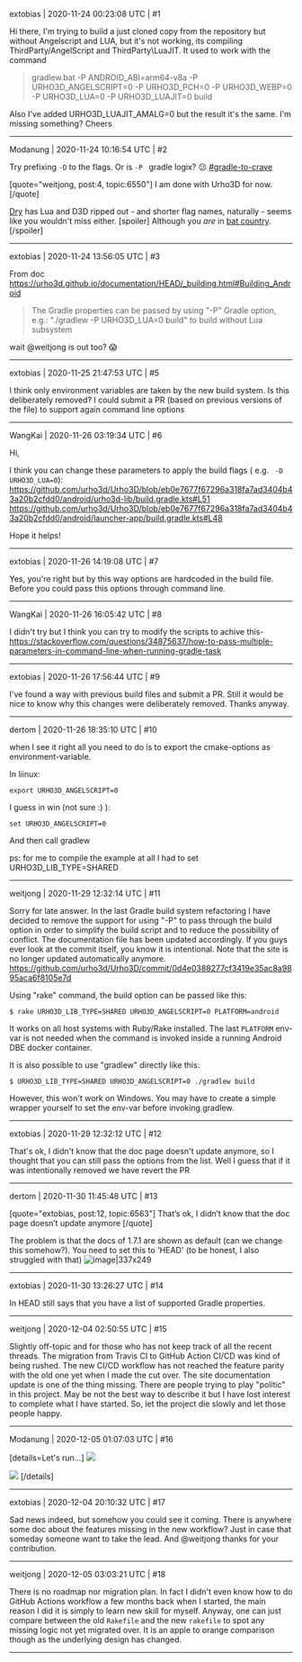 extobias | 2020-11-24 00:23:08 UTC | #1

Hi there, 
I'm trying to build a just cloned copy from the repository but without Angelscript and LUA, but it's not working, its compiling ThirdParty/AngelScript and ThirdParty\LuaJIT. It used to work with the command

>  gradlew.bat -P ANDROID_ABI=arm64-v8a -P URHO3D_ANGELSCRIPT=0 -P URHO3D_PCH=0 -P URHO3D_WEBP=0 -P URHO3D_LUA=0 -P URHO3D_LUAJIT=0 build

Also I've added URHO3D_LUAJIT_AMALG=0 but the result it's the same.
I'm missing something?
Cheers

-------------------------

Modanung | 2020-11-24 10:16:54 UTC | #2

Try prefixing `-D` to the flags. Or is `-P ` gradle logix? :confused: [#gradle-to-crave]()

[quote="weitjong, post:4, topic:6550"]
I am done with Urho3D for now.
[/quote]

[Dry](https://gitlab.com/luckeyproductions/dry) has Lua and D3D ripped out - and shorter flag names, naturally - seems like you wouldn't miss either.
[spoiler]
Although you _are_ in [bat country](https://grahamscrackers.files.wordpress.com/2012/03/batcountry.jpg).
[/spoiler]

-------------------------

extobias | 2020-11-24 13:56:05 UTC | #3

From doc https://urho3d.github.io/documentation/HEAD/_building.html#Building_Android

> The Gradle properties can be passed by using "-P" Gradle option, e.g.: "./gradlew -P URHO3D_LUA=0 build" to build without Lua subsystem

wait @weitjong is out too? :scream:

-------------------------

extobias | 2020-11-25 21:47:53 UTC | #5

I think only environment variables are taken by the new build system. 
Is this deliberately removed?  I could submit a PR (based on previous versions of the file) to support again command line options

-------------------------

WangKai | 2020-11-26 03:19:34 UTC | #6

Hi,

I think you can change these parameters to apply the build flags ( e.g. `
-D URHO3D_LUA=0`):
https://github.com/urho3d/Urho3D/blob/eb0e7677f67296a318fa7ad3404b43a20b2cfdd0/android/urho3d-lib/build.gradle.kts#L51
https://github.com/urho3d/Urho3D/blob/eb0e7677f67296a318fa7ad3404b43a20b2cfdd0/android/launcher-app/build.gradle.kts#L48

Hope it helps!

-------------------------

extobias | 2020-11-26 14:19:08 UTC | #7

Yes, you're right but by this way options are hardcoded in the build file. Before you could pass this options through command line.

-------------------------

WangKai | 2020-11-26 16:05:42 UTC | #8

I didn't try but I think you can try to modify the scripts to achive this-
https://stackoverflow.com/questions/34875637/how-to-pass-multiple-parameters-in-command-line-when-running-gradle-task

-------------------------

extobias | 2020-11-26 17:56:44 UTC | #9

I've found a way with previous build files and submit a PR. Still it would be nice to know why this changes were deliberately removed. Thanks anyway.

-------------------------

dertom | 2020-11-26 18:35:10 UTC | #10

when I see it right all you need to do is to export the cmake-options as environment-variable.

In liinux:
```
export URHO3D_ANGELSCRIPT=0
```

I guess in win (not sure :) ):
```
set URHO3D_ANGELSCRIPT=0
```
And then call gradlew

ps: for me to compile the example at all I had to set URHO3D_LIB_TYPE=SHARED

-------------------------

weitjong | 2020-11-29 12:32:14 UTC | #11

Sorry for late answer. In the last Gradle build system refactoring I have decided to remove the support for using "-P" to pass through the build option in order to simplify the build script and to reduce the possibility of conflict. The documentation file has been updated accordingly. If you guys ever look at the commit itself, you know it is intentional. Note that the site is no longer updated automatically anymore.
https://github.com/urho3d/Urho3D/commit/0d4e0388277cf3419e35ac8a9895aca6f8105e7d

Using "rake" command, the build option can be passed like this:
```
$ rake URHO3D_LIB_TYPE=SHARED URHO3D_ANGELSCRIPT=0 PLATFORM=android
```
It works on all host systems with Ruby/Rake installed. The last `PLATFORM` env-var is not needed when the command is invoked inside a running Android DBE docker container.

It is also possible to use "gradlew" directly like this:
```
$ URHO3D_LIB_TYPE=SHARED URHO3D_ANGELSCRIPT=0 ./gradlew build
```
However, this won't work on Windows. You may have to create a simple wrapper yourself to set the env-var before invoking gradlew.

-------------------------

extobias | 2020-11-29 12:32:12 UTC | #12

That's ok, I didn't know that the doc page doesn't update anymore, so I thought that you can still pass the options from the list. Well I guess that if it was intentionally removed we have revert the PR

-------------------------

dertom | 2020-11-30 11:45:48 UTC | #13

[quote="extobias, post:12, topic:6563"]
That’s ok, I didn’t know that the doc page doesn’t update anymore
[/quote]

The problem is that the docs of 1.7.1 are shown as default (can we change this somehow?). You need to set this to 'HEAD' (to be honest, I also struggled with that)
![image|337x249](upload://dqM6rISsmgT1qGmVhb6guFnmXBg.png)

-------------------------

extobias | 2020-11-30 13:26:27 UTC | #14

In HEAD still says that you have a list of  supported Gradle properties.

-------------------------

weitjong | 2020-12-04 02:50:55 UTC | #15

Slightly off-topic and for those who has not keep track of all the recent threads. The migration from Travis CI to GitHub Action CI/CD was kind of being rushed. The new CI/CD workflow has not reached the feature parity with the old one yet when I made the cut over. The site documentation update is one of the thing missing. There are people trying to play "politic" in this project. May be not the best way to describe it but I have lost interest to complete what I have started. So, let the project die slowly and let those people happy.

-------------------------

Modanung | 2020-12-05 01:07:03 UTC | #16

[details=Let's run...]
[![](https://gitlab.com/luckeyproductions/dry/-/raw/master/SourceAssets/DryLogo.svg)](https://gitlab.com/luckeyproductions/dry)

[![](https://assets.gitlab-static.net/uploads/-/system/group/avatar/10302039/Tools.png?width=96)](https://gitlab.com/explore/projects?tag=Dry)
[/details]

-------------------------

extobias | 2020-12-04 20:10:32 UTC | #17

Sad news indeed, but somehow you could see it coming. There is anywhere some doc about the features missing in the new workflow? Just in case that someday someone want to take the lead. 
And @weitjong thanks for your  contribution.

-------------------------

weitjong | 2020-12-05 03:03:21 UTC | #18

There is no roadmap nor migration plan. In fact I didn't even know how to do GitHub Actions workflow a few months back when I started, the main reason I did it is simply to learn new skill for myself. Anyway, one can just compare between the old `Rakefile` and the new `rakefile` to spot any missing logic not yet migrated over. It is an apple to orange comparison though as the underlying design has changed.

-------------------------

